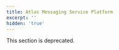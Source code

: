 ```yaml
---
title: Atlas Messaging Service Platform
excerpt: ''
hidden: 'true'
---
```

This section is deprecated.
